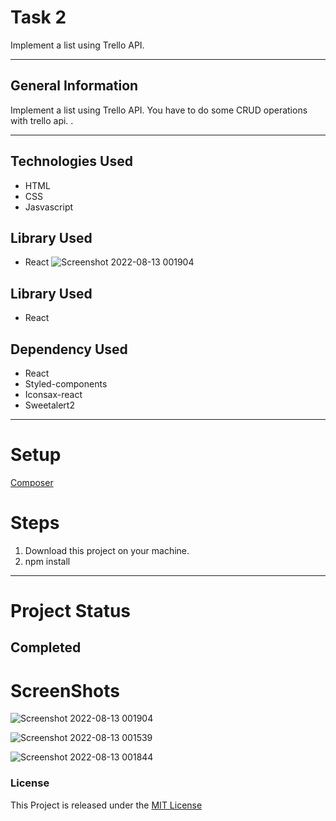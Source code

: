 # Task 2
Implement a list using Trello API.

----------------
## General Information
Implement a list using Trello API. You have to do some CRUD operations with trello api. .

----------------

## Technologies Used
- HTML
- CSS
- Jasvascript

## Library Used
- React
![Screenshot 2022-08-13 001904](https://user-images.githubusercontent.com/60465549/184423686-887071d4-fc57-4551-80d1-5da8716bfa2b.png)

## Library Used
- React

## Dependency Used
- React
- Styled-components
- Iconsax-react
- Sweetalert2

-----------------
# Setup

[Composer](https://getcomposer.org)
# Steps
1. Download this project on your machine.
2. npm install

-------------------------
# Project Status

Completed
-------------------------

# ScreenShots
![Screenshot 2022-08-13 001904](https://user-images.githubusercontent.com/60465549/184423728-941f90a5-a6b3-4011-ad64-435d020bae20.png)

![Screenshot 2022-08-13 001539](https://user-images.githubusercontent.com/60465549/184423753-69bb1e8b-6806-48ca-9c34-bfbf26607571.png)

![Screenshot 2022-08-13 001844](https://user-images.githubusercontent.com/60465549/184423774-d4745f80-b730-4fb4-973c-e32ea4ea94a4.png)


### License
This Project is released under the [MIT License](https://opensource.org/licenses/MIT)
